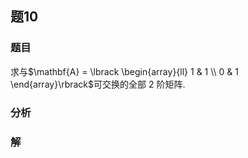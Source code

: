 ## 题10
### 题目
求与$\mathbf{A} = \lbrack \begin{array}{ll} 1 & 1 \\ 0 & 1 \end{array}\rbrack$可交换的全部 2 阶矩阵.
### 分析

### 解